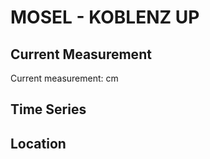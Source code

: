 # MOSEL - KOBLENZ UP

## Current Measurement

Current measurement: <Value topic="rivers/pegel-online/MOSEL/KOBLENZ UP/measurementValue"/> cm

## Time Series

<TimeSeries topic="rivers/pegel-online/MOSEL/KOBLENZ UP/measurementValue" period="week" />

## Location

<WorldMap>
  <Marker lat="50.36683233854213" lon="7.583151547037507" labelTopic="rivers/pegel-online/MOSEL/KOBLENZ UP" />
</WorldMap>
